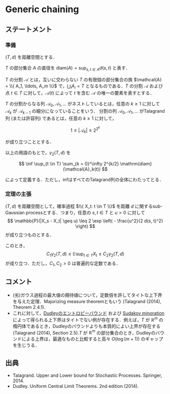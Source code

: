 # Generic chaining

## ステートメント

### 準備

$(T, d)$ を距離空間とする．

$T$ の部分集合 $A$ の直径を $\mathrm{diam}(A) = \sup_{s, t \in A} d(s, t)$ と表す．

$T$ の分割 $\mathcal{A}$ とは，互いに交わらない $T$ の有限個の部分集合の族 $\mathcal{A} = \\{ A_1, \ldots, A_m \\}$ で，$\bigcup_i A_i = T$ となるものである．$T$ の分割 $\mathcal{A}$ および点 $t \in T$ に対して，$\mathcal{A}(t)$ によって $t$ を含む $\mathcal{A}$ の唯一の要素を表すとする．

$T$ の分割からなる列 $\mathcal{A}_0, \mathcal{A}_1, \ldots$ がネストしているとは，任意の $k \geq 1$ に対して $\mathcal{A}_k$ が $\mathcal{A}_{k-1}$ の細分になっていることをいう．
分割の列 $\mathcal{A}_0, \mathcal{A}_1, \ldots$ がTalagrand列 (または許容列) であるとは，任意の $k \geq 1$ に対して，

$$
1 \leq |\mathcal{A}_k| \leq 2^{2^k}
$$

が成り立つこととする．

以上の用語のもとで，$\gamma_2(T, d)$ を

$$
\inf \sup_{t \in T} \sum_{k = 0}^\infty 2^{k/2} \mathrm{diam}(\mathcal{A}_k(t))
$$

によって定義する．ただし，infはすべてのTalagrand列の全体にわたってとる．

### 定理の主張

$(T, d)$ を距離空間として，確率過程 $\\{ X_t: t \in T \\}$ を距離 $d$ に関するsub-Gaussian processとする．つまり，任意の $s, t \in T$ と $u > 0$ に対して
$$
\mathbb{P}(|X_s - X_t| \geq u)
\leq 2 \exp \left( - \frac{u^2}{2 d(s, t)^2} \right)
$$
が成り立つものとする．

このとき，
$$
C_1 \gamma_2(T, d) \leq
\mathbb{E} \sup_{t \in T} X_t
\leq C_2 \gamma_2(T, d)
$$
が成り立つ．ただし，$C_1, C_2 > 0$ は普遍的な定数である．


## コメント

- (劣)ガウス過程の最大値の期待値について，定数倍を許してタイトな上下界を与えた定理．Majorizing measure theoremともいう (Talagrand (2014), Theorem 2.4.1).
- これに対して，[Dudleyのエントロピーバウンド](chaining.md) および [Sudakov minoration](sudakov_minoration.md) によって得られる上下界はタイトでない例が存在する．例えば，$T$ が $\mathbb{R}^m$ の楕円体であるとき，Dudleyのバウンドよりも本質的によい上界が存在する (Talagrand (2014), Section 2.5).$T$ が $\mathbb{R}^m$ の部分集合のとき，Dudleyのバウンドによる上界は，最適なものと比較すると高々 $O(\log (m + 1))$ のギャップを生じうる．


## 出典

- Talagrand. Upper and Lower bound for Stochastic Processes. Springer, 2014.
- Dudley. Uniform Central Limit Theorems. 2nd edition (2014).
